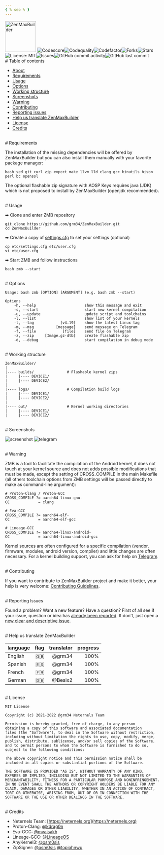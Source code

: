 ```yaml
---
{ % seo % }
---
```


<img height="100" alt="ZenMaxBuilder" src="https://raw.githubusercontent.com/grm34/ZenMaxBuilder/zmb/docs/assets/images/zmb.png" />
<img src="https://api.codiga.io/project/23638/score/svg" alt="Codescore"><img src="https://api.codiga.io/project/23638/status/svg" alt="Codequality"><img src="https://www.codefactor.io/repository/github/grm34/zenmaxbuilder/badge" alt="Codefactor"><img src="https://img.shields.io/github/forks/grm34/ZenMaxBuilder.svg?logo=github" alt="Forks"><img src="https://img.shields.io/github/stars/grm34/ZenMaxBuilder.svg?logo=github-sponsors" alt="Stars">
<img src="https://img.shields.io/badge/license-MIT-blue.svg?logo=keepassxc" alt="License: MIT"><img src="https://img.shields.io/github/issues/grm34/ZenMaxBuilder.svg?logo=git" alt="Issues"><img alt="GitHub commit activity" src="https://img.shields.io/github/commit-activity/y/grm34/zenmaxbuilder?label=commits&logo=github"><img alt="GitHub last commit" src="https://img.shields.io/github/last-commit/grm34/ZenMaxBuilder?style=flat-square&logo=Github">

<br>
# Table of contents

- [About](https://github.com/grm34/ZenMaxBuilder#about)
- [Requirements](https://github.com/grm34/ZenMaxBuilder#requirements)
- [Usage](https://github.com/grm34/ZenMaxBuilder#usage)
- [Options](https://github.com/grm34/ZenMaxBuilder#options)
- [Working structure](https://github.com/grm34/ZenMaxBuilder#working-structure)
- [Screenshots](https://github.com/grm34/ZenMaxBuilder#screenshots)
- [Warning](https://github.com/grm34/ZenMaxBuilder#warning)
- [Contributing](https://github.com/grm34/ZenMaxBuilder#contributing)
- [Reporting issues](https://github.com/grm34/ZenMaxBuilder#reporting-issues)
- [Help us translate ZenMaxBuilder](https://github.com/grm34/ZenMaxBuilder#help-us-translate-zenmaxbuilder)
- [License](https://github.com/grm34/ZenMaxBuilder#license)
- [Credits](https://github.com/grm34/ZenMaxBuilder#credits)

<br>
# Requirements

The installation of the missing dependencies will be offered by ZenMaxBuilder but you can also install them manually with your favorite package manager:

    bash sed git curl zip expect make llvm lld clang gcc binutils bison perl bc openssl

The optional flashable zip signature with AOSP Keys requires java (JDK) which is not proposed to install by ZenMaxBuilder (openjdk recommended).

<br>
# Usage

➡ Clone and enter ZMB repository

    git clone https://github.com/grm34/ZenMaxBuilder.git
    cd ZenMaxBuilder

➡ Create a copy of [settings.cfg](https://github.com/grm34/ZenMaxBuilder/blob/zmb/etc/settings.cfg) to set your settings (optional)

    cp etc/settings.cfg etc/user.cfg
    vi etc/user.cfg

➡ Start ZMB and follow instructions

    bash zmb --start

<br>
# Options

    Usage: bash zmb [OPTION] [ARGUMENT] (e.g. bash zmb --start)

    Options
        -h, --help                      show this message and exit
        -s, --start                     start new kernel compilation
        -u, --update                    update script and toolchains
        -l, --list                      show list of your kernels
        -t, --tag            [v4.19]    show the latest Linux tag
        -m, --msg          [message]    send message on Telegram
        -f, --file            [file]    send file on Telegram
        -z, --zip     [Image.gz-dtb]    create flashable zip
        -d, --debug                     start compilation in debug mode

<br>
# Working structure

    ZenMaxBuilder/
    |
    |---- builds/               # Flashable kernel zips
    |     |---- DEVICE1/
    |     |---- DEVICE2/
    |
    |---- logs/                 # Compilation build logs
    |     |---- DEVICE1/
    |     |---- DEVICE2/
    |
    |---- out/                  # Kernel working directories
    |     |---- DEVICE1/
    |     |---- DEVICE2/

<br>
# Screenshots

![screenshot](assets/images/screenshot.png)
![telegram](assets/images/telegram.jpg)

<br>
# Warning

ZMB is a tool to facilitate the compilation of the Android kernel, it does not touch at your kernel source and does not adds possible modifications that must be made, except the setting of CROSS_COMPILE in the main Makefile (all others toolchain options from ZMB settings will be passed directly to make as command-line argument):

    # Proton-Clang / Proton-GCC
    CROSS_COMPILE ?= aarch64-linux-gnu-
    CC             = clang

    # Eva-GCC
    CROSS_COMPILE ?= aarch64-elf-
    CC             = aarch64-elf-gcc

    # Lineage-GCC
    CROSS_COMPILE ?= aarch64-linux-android-
    CC             = aarch64-linux-android-gcc

Kernel sources are often configured for a specific compilation (vendor, firmware, modules, android version, compiler) and little changes are often necessary. For a kernel building support, you can ask for help on [Telegram](https://t.me/ZenMaxBuilder).

<br>
# Contributing

If you want to contribute to ZenMaxBuilder project and make it better, your help is very welcome: [Contributing Guidelines](https://github.com/grm34/ZenMaxBuilder/blob/zmb/.github/CONTRIBUTING.md).

<br>
# Reporting Issues

Found a problem? Want a new feature? Have a question? First of all see if your issue, question or idea has [already been reported](https://github.com/grm34/ZenMaxBuilder/issues). If don't, just open a [new clear and descriptive issue](https://github.com/grm34/ZenMaxBuilder/issues/new/choose).

<br>
# Help us translate ZenMaxBuilder

| language | flag | translator | progress |
| :------- | ---: | ---------: | -------: |
| English  |   🇬🇧 |     @grm34 |     100% |
| Spanish  |   🇪🇸 |     @grm34 |     100% |
| French   |   🇫🇷 |     @grm34 |     100% |
| German   |   🇩🇪 |    @Besix2 |     100% |

<br>
# License

    MIT License

    Copyright (c) 2021-2022 @grm34 Neternels Team

    Permission is hereby granted, free of charge, to any person
    obtaining a copy of this software and associated documentation
    files (the "Software"), to deal in the Software without restriction,
    including without limitation the rights to use, copy, modify, merge,
    publish, distribute, sublicense, and/or sell copies of the Software,
    and to permit persons to whom the Software is furnished to do so,
    subject to the following conditions:

    The above copyright notice and this permission notice shall be
    included in all copies or substantial portions of the Software.

    THE SOFTWARE IS PROVIDED "AS IS", WITHOUT WARRANTY OF ANY KIND,
    EXPRESS OR IMPLIED, INCLUDING BUT NOT LIMITED TO THE WARRANTIES OF
    MERCHANTABILITY, FITNESS FOR A PARTICULAR PURPOSE AND NONINFRINGEMENT.
    IN NO EVENT SHALL THE AUTHORS OR COPYRIGHT HOLDERS BE LIABLE FOR ANY
    CLAIM, DAMAGES OR OTHER LIABILITY, WHETHER IN AN ACTION OF CONTRACT,
    TORT OR OTHERWISE, ARISING FROM, OUT OF OR IN CONNECTION WITH THE
    SOFTWARE OR THE USE OR OTHER DEALINGS IN THE SOFTWARE.

<br>
# Credits

- Neternels Team: [https://neternels.org](https://neternels.org)
- Proton-Clang: [@kdrag0n](https://github.com/kdrag0n)
- Eva-GCC: [@mvaisakh](https://github.com/mvaisakh)
- Lineage-GCC: [@LineageOS](https://github.com/LineageOS)
- AnyKernel3: [@osm0sis](https://github.com/osm0sis)
- ZipSigner: [@osm0sis](https://github.com/osm0sis) [@topjohnwu](https://github.com/topjohnwu)
